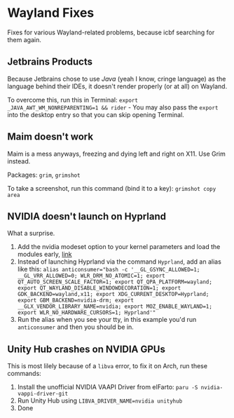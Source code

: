 # Wayland Fixes
Fixes for various Wayland-related problems, because icbf searching for them again.
## Jetbrains Products
Because Jetbrains chose to use *Java* (yeah I know, cringe language) as the language behind their IDEs, it doesn't render properly (or at all) on Wayland.

To overcome this, run this in Terminal: `export _JAVA_AWT_WM_NONREPARENTING=1 && rider` - You may also pass the `export` into the desktop entry so that you can skip opening Terminal.
## Maim doesn't work
Maim is a mess anyways, freezing and dying left and right on X11. Use Grim instead.

Packages: `grim`, `grimshot`

To take a screenshot, run this command (bind it to a key): `grimshot copy area`
## NVIDIA doesn't launch on Hyprland
What a surprise.

1. Add the nvidia modeset option to your kernel parameters and load the modules early, [link](https://wiki.archlinux.org/title/NVIDIA#DRM_kernel_mode_setting)
2. Instead of launching Hyprland via the command `Hyprland`, add an alias like this:
`alias anticonsumer="bash -c '__GL_GSYNC_ALLOWED=1; __GL_VRR_ALLOWED=0; WLR_DRM_NO_ATOMIC=1; export QT_AUTO_SCREEN_SCALE_FACTOR=1; export QT_QPA_PLATFORM=wayland; export QT_WAYLAND_DISABLE_WINDOWDECORATION=1; export GDK_BACKEND=wayland,x11; export XDG_CURRENT_DESKTOP=Hyprland; export GBM_BACKEND=nvidia-drm; export __GLX_VENDOR_LIBRARY_NAME=nvidia; export MOZ_ENABLE_WAYLAND=1; export WLR_NO_HARDWARE_CURSORS=1; Hyprland'"`
3. Run the alias when you see your tty, in this example you'd run `anticonsumer` and then you should be in.
## Unity Hub crashes on NVIDIA GPUs
This is most lilely because of a `libva` error, to fix it on Arch, run these commands:

1. Install the unofficial NVIDIA VAAPI Driver from elFarto: `paru -S nvidia-vappi-driver-git`
2. Run Unity Hub using `LIBVA_DRIVER_NAME=nvidia unityhub`
3. Done
